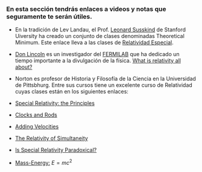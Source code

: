 ### En esta sección tendrás enlaces a videos y notas que seguramente te serán útiles.

* En la tradición de Lev Landau, el Prof. [Leonard Susskind](https://en.wikipedia.org/wiki/Leonard_Susskind) de Stanford Uiversity ha creado un conjunto de clases denominadas Theoretical Minimum. Este enlace lleva a las clases de [Relatividad Especial](https://www.youtube.com/playlist?list=PLD9DDFBDC338226CA).


* [Don Lincoln](https://en.wikipedia.org/wiki/Don_Lincoln) es un investigador del [FERMILAB](https://www.fnal.gov/) que ha dedicado un tiempo importante a la divulgación de la física. [What is relativity all about?](https://www.youtube.com/watch?v=CB1QFUCga0I&list=PLCfRa7MXBEspw_7ZSTVGCXpSswdpegQHX&index=7)


*  Norton es profesor de Historia y Filosofía de la Ciencia en la Universidad de Pittsbhurg. Entre sus cursos tiene un excelente curso de Relatividad cuyas clases están en los siguientes enlaces:
  
  * [Special Relativity: the Principles](https://sites.pitt.edu/~jdnorton/teaching/HPS_0410/chapters/Special_relativity_principles/index.html)

  * [Clocks and Rods](https://sites.pitt.edu/~jdnorton/teaching/HPS_0410/chapters/Special_relativity_clocks_rods/index.html)

  * [Adding Velocities](https://sites.pitt.edu/~jdnorton/teaching/HPS_0410/chapters/Special_relativity_adding/index.html)

  * [The Relativity of Simultaneity](https://sites.pitt.edu/~jdnorton/teaching/HPS_0410/chapters/Special_relativity_rel_sim/index.html)

  * [Is Special Relativity Paradoxical?](https://sites.pitt.edu/~jdnorton/teaching/HPS_0410/chapters/Reciprocity/index.html)

  * [Mass-Energy:](https://sites.pitt.edu/~jdnorton/teaching/HPS_0410/chapters/E=mcsquared/index.html) $E=mc^2$ 



